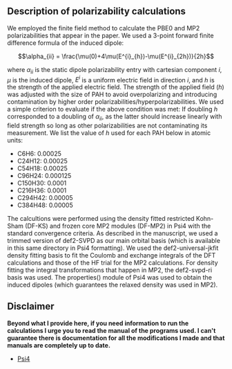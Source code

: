 ## Description of polarizability calculations
We employed the finite field method to calculate the PBE0 and MP2 polarizabilities that appear in the paper.
We used a 3-point forward finite difference formula of the induced dipole:

$$\alpha_{ii} = \frac{\mu(0)+4\mu(E^{i}_{h})-\mu(E^{i}_{2h})}{2h}$$

where $\alpha_{ii}$ is the static dipole polarizability entry with cartesian component $i$, $\mu$ is the induced dipole, $E^{i}$ is a uniform electric field in direction $i$, and $h$ is the strength of the applied electric field. 
The strength of the applied field ($h$) was adjusted with the size of PAH to avoid overpolarizing and introducing contamination by higher order polarizabilities/hyperpolarizabilities.
We used a simple criterion to evaluate if the above condition was met: If doubling $h$ corresponded to a doubling of $\alpha_{ii}$, as the latter should increase linearly with field strength so long as other polarizabilities are not contaminating its measurement.
We list the value of $h$ used for each PAH below in atomic units:
* C6H6: 0.00025
* C24H12: 0.00025
* C54H18: 0.00025
* C96H24: 0.000125
* C150H30: 0.0001
* C216H36: 0.0001
* C294H42: 0.00005
* C384H48: 0.00005

The calcultions were performed using the density fitted restricted Kohn-Sham (DF-KS) and frozen core MP2 modules (DF-MP2) in Psi4 with the standard convergence criteria. 
As described in the manuscript, we used a trimmed version of def2-SVPD as our main orbital basis (which is available in this same directory in Psi4 formatting).
We used the def2-universal-jkfit density fitting basis to fit the Coulomb and exchange integrals of the DFT calculations and those of the HF trial for the MP2 calculations.
For density fitting the integral transformations that happen in MP2, the def2-svpd-ri basis was used.
The properties() module of Psi4 was used to obtain the induced dipoles (which guarantees the relaxed density was used in MP2).


## Disclaimer
**Beyond what I provide here, if you need information to run the calculations I urge you to read the manual of the programs used. I can't guarantee there is documentation for all the modifications I made and that manuals are completely up to date.**
* [Psi4](https://psicode.org/psi4manual/1.4.0/index.html)
